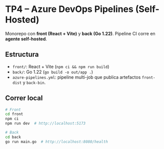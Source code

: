 # TP4 – Azure DevOps Pipelines (Self-Hosted)

Monorepo con **front (React + Vite)** y **back (Go 1.22)**. Pipeline CI corre en **agente self-hosted**.

## Estructura
- `front/`: React + Vite (`npm ci && npm run build`)
- `back/`: Go 1.22 (`go build -o out/app .`)
- `azure-pipelines.yml`: pipeline multi-job que publica artefactos `front-dist` y `back-bin`.

## Correr local
```bash
# Front
cd front
npm ci
npm run dev  # http://localhost:5173

# Back
cd back
go run main.go  # http://localhost:8080/health
